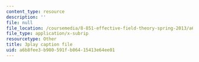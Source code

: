 ```yaml
---
content_type: resource
description: ''
file: null
file_location: /coursemedia/8-851-effective-field-theory-spring-2013/a6b8fee3b980591fb06415413e64ee01_kZcGNN5cYCg.vtt
file_type: application/x-subrip
resourcetype: Other
title: 3play caption file
uid: a6b8fee3-b980-591f-b064-15413e64ee01
---
```

